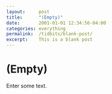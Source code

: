 ```yaml
---
layout:     post
title:      "(Empty)"
date:       2001-01-01 12:34:56-04:00 
categories: everything
permalink:  /tidbits/blank-post/
excerpt:    This is a blank post
---
```


# (Empty)

Enter some text.

